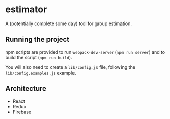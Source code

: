 # estimator
A (potentially complete some day) tool for group estimation.

## Running the project

npm scripts are provided to run `webpack-dev-server` (`npm run server`) and to build the script (`npm run build`).

You will also need to create a `lib/config.js` file, following the `lib/config.examples.js` example.

## Architecture

- React
- Redux
- Firebase
